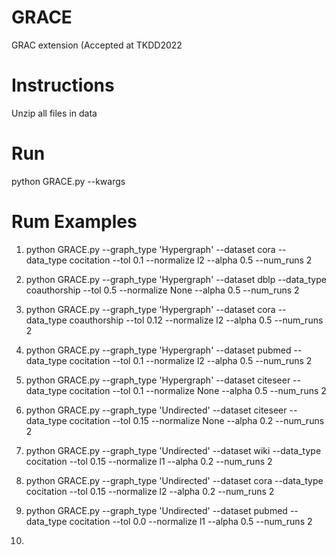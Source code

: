 # GRACE
GRAC extension (Accepted at TKDD2022

# Instructions
Unzip all files in data

# Run 
python GRACE.py --kwargs

# Rum Examples
1) python GRACE.py --graph_type 'Hypergraph' --dataset cora --data_type cocitation --tol 0.1 --normalize l2 --alpha 0.5 --num_runs 2

2) python GRACE.py --graph_type 'Hypergraph' --dataset dblp --data_type coauthorship --tol 0.5 --normalize None --alpha 0.5 --num_runs 2

3) python GRACE.py --graph_type 'Hypergraph' --dataset cora --data_type coauthorship --tol 0.12 --normalize l2 --alpha 0.5 --num_runs 2
 
4)  python GRACE.py --graph_type 'Hypergraph' --dataset pubmed --data_type cocitation --tol 0.1 --normalize l2 --alpha 0.5 --num_runs 2

5) python GRACE.py --graph_type 'Hypergraph' --dataset citeseer --data_type cocitation --tol 0.1 --normalize None --alpha 0.5 --num_runs 2

6) python GRACE.py --graph_type 'Undirected' --dataset citeseer --data_type cocitation --tol 0.15 --normalize None --alpha 0.2 --num_runs 2

7) python GRACE.py --graph_type 'Undirected' --dataset wiki --data_type cocitation --tol 0.15 --normalize l1 --alpha 0.2 --num_runs 2

8) python GRACE.py --graph_type 'Undirected' --dataset cora --data_type cocitation --tol 0.15 --normalize l2 --alpha 0.2 --num_runs 2

9) python GRACE.py --graph_type 'Undirected' --dataset pubmed --data_type cocitation --tol 0.0 --normalize l1 --alpha 0.5 --num_runs 2

10) 
